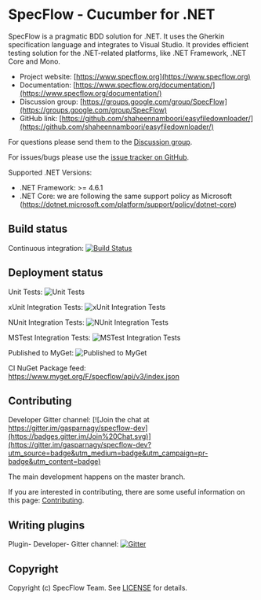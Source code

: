 # SpecFlow - Cucumber for .NET

SpecFlow is a pragmatic BDD solution for .NET. It uses the Gherkin specification language and integrates to Visual Studio. It provides efficient testing solution for the .NET-related platforms, like .NET Framework, .NET Core and Mono.

- Project website: [https://www.specflow.org](https://www.specflow.org)
- Documentation: [https://www.specflow.org/documentation/](https://www.specflow.org/documentation/)
- Discussion group: [https://groups.google.com/group/SpecFlow](https://groups.google.com/group/SpecFlow) 
- GitHub link: [https://github.com/shaheennamboori/easyfiledownloader/](https://github.com/shaheennamboori/easyfiledownloader/)

For questions please send them to the [Discussion group](https://groups.google.com/group/SpecFlow).

For issues/bugs please use the [issue tracker on GitHub](https://github.com/SpecFlowOSS/SpecFlow/issues).

Supported .NET Versions:

- .NET Framework: >= 4.6.1
- .NET Core: we are following the same support policy as Microsoft (<https://dotnet.microsoft.com/platform/support/policy/dotnet-core>)

## Build status
Continuous integration: [![Build Status](https://dev.azure.com/specflow/SpecFlow/_apis/build/status/SpecFlow.CI?branchName=master)](https://dev.azure.com/specflow/SpecFlow/_build/latest?definitionId=2&branchName=master)

## Deployment status

Unit Tests: ![Unit Tests](https://specflow.vsrm.visualstudio.com/_apis/public/Release/badge/4d755a95-f4b3-45f5-abb5-aeccc2b85d15/1/1)

xUnit Integration Tests: ![xUnit Integration Tests](https://specflow.vsrm.visualstudio.com/_apis/public/Release/badge/4d755a95-f4b3-45f5-abb5-aeccc2b85d15/1/2)

NUnit Integration Tests: ![NUnit Integration Tests](https://specflow.vsrm.visualstudio.com/_apis/public/Release/badge/4d755a95-f4b3-45f5-abb5-aeccc2b85d15/1/3)

MSTest Integration Tests: ![MSTest Integration Tests](https://specflow.vsrm.visualstudio.com/_apis/public/Release/badge/4d755a95-f4b3-45f5-abb5-aeccc2b85d15/1/4)

Published to MyGet: ![Published to MyGet](https://specflow.vsrm.visualstudio.com/_apis/public/Release/badge/4d755a95-f4b3-45f5-abb5-aeccc2b85d15/1/5)

CI NuGet Package feed: https://www.myget.org/F/specflow/api/v3/index.json

## Contributing

Developer Gitter channel:
[![Join the chat at https://gitter.im/gasparnagy/specflow-dev](https://badges.gitter.im/Join%20Chat.svg)](https://gitter.im/gasparnagy/specflow-dev?utm_source=badge&utm_medium=badge&utm_campaign=pr-badge&utm_content=badge)

The main development happens on the master branch.

If you are interested in contributing, there are some useful information on this page: [Contributing](https://github.com/SpecFlowOSS/SpecFlow/blob/master/CONTRIBUTING.md).

## Writing plugins 

Plugin- Developer- Gitter channel: [![Gitter](https://badges.gitter.im/techtalk/specflow-plugin-dev.svg)](https://gitter.im/techtalk/specflow-plugin-dev?utm_source=badge&utm_medium=badge&utm_campaign=pr-badge)

## Copyright

Copyright (c) SpecFlow Team. See [LICENSE](https://go.specflow.org/license) for details.
